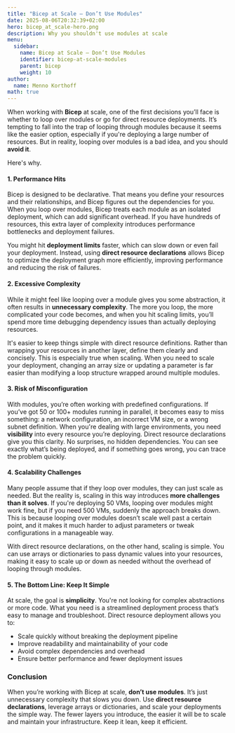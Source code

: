 ```yaml
---
title: "Bicep at Scale – Don’t Use Modules"
date: 2025-08-06T20:32:39+02:00
hero: bicep_at_scale-hero.png
description: Why you shouldn't use modules at scale
menu:
  sidebar:
    name: Bicep at Scale – Don’t Use Modules
    identifier: bicep-at-scale-modules
    parent: bicep
    weight: 10
author:
  name: Menno Korthoff
math: true
---
```


When working with **Bicep** at scale, one of the first decisions you’ll face is whether to loop over modules or go for direct resource deployments. It’s tempting to fall into the trap of looping through modules because it seems like the easier option, especially if you're deploying a large number of resources. But in reality, looping over modules is a bad idea, and you should **avoid it**.

Here's why.

#### 1. **Performance Hits**

Bicep is designed to be declarative. That means you define your resources and their relationships, and Bicep figures out the dependencies for you. When you loop over modules, Bicep treats each module as an isolated deployment, which can add significant overhead. If you have hundreds of resources, this extra layer of complexity introduces performance bottlenecks and deployment failures.

You might hit **deployment limits** faster, which can slow down or even fail your deployment. Instead, using **direct resource declarations** allows Bicep to optimize the deployment graph more efficiently, improving performance and reducing the risk of failures.

#### 2. **Excessive Complexity**

While it might feel like looping over a module gives you some abstraction, it often results in **unnecessary complexity**. The more you loop, the more complicated your code becomes, and when you hit scaling limits, you’ll spend more time debugging dependency issues than actually deploying resources.

It's easier to keep things simple with direct resource definitions. Rather than wrapping your resources in another layer, define them clearly and concisely. This is especially true when scaling. When you need to scale your deployment, changing an array size or updating a parameter is far easier than modifying a loop structure wrapped around multiple modules.

#### 3. **Risk of Misconfiguration**

With modules, you’re often working with predefined configurations. If you’ve got 50 or 100+ modules running in parallel, it becomes easy to miss something: a network configuration, an incorrect VM size, or a wrong subnet definition. When you're dealing with large environments, you need **visibility** into every resource you’re deploying. Direct resource declarations give you this clarity. No surprises, no hidden dependencies. You can see exactly what’s being deployed, and if something goes wrong, you can trace the problem quickly.

#### 4. **Scalability Challenges**

Many people assume that if they loop over modules, they can just scale as needed. But the reality is, scaling in this way introduces **more challenges than it solves**. If you're deploying 50 VMs, looping over modules might work fine, but if you need 500 VMs, suddenly the approach breaks down. This is because looping over modules doesn’t scale well past a certain point, and it makes it much harder to adjust parameters or tweak configurations in a manageable way.

With direct resource declarations, on the other hand, scaling is simple. You can use arrays or dictionaries to pass dynamic values into your resources, making it easy to scale up or down as needed without the overhead of looping through modules.

#### 5. **The Bottom Line: Keep It Simple**

At scale, the goal is **simplicity**. You're not looking for complex abstractions or more code. What you need is a streamlined deployment process that’s easy to manage and troubleshoot. Direct resource deployment allows you to:

* Scale quickly without breaking the deployment pipeline
* Improve readability and maintainability of your code
* Avoid complex dependencies and overhead
* Ensure better performance and fewer deployment issues

### Conclusion

When you’re working with Bicep at scale, **don’t use modules**. It’s just unnecessary complexity that slows you down. Use **direct resource declarations**, leverage arrays or dictionaries, and scale your deployments the simple way. The fewer layers you introduce, the easier it will be to scale and maintain your infrastructure. Keep it lean, keep it efficient.
